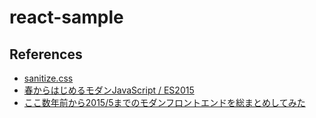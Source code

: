 # react-sample

## References

- [sanitize.css](http://10up.github.io/sanitize.css/)
- [春からはじめるモダンJavaScript / ES2015](http://qiita.com/mizchi/items/3bbb3f466a3b5011b509)
- [ここ数年前から2015/5までのモダンフロントエンドを総まとめしてみた](http://qiita.com/okmttdhr/items/1caff5a36c8468779a64)
